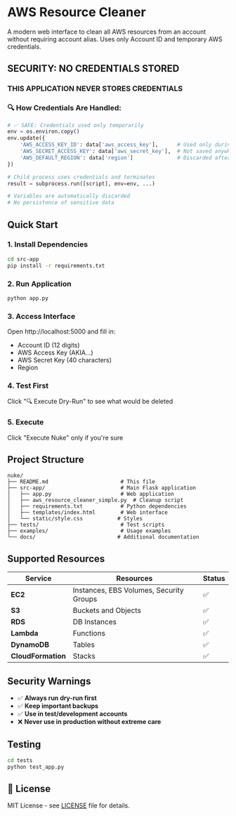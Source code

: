 # AWS Resource Cleaner

A modern web interface to clean all AWS resources from an account without requiring account alias. Uses only Account ID and temporary AWS credentials.

## **SECURITY: NO CREDENTIALS STORED**

### **THIS APPLICATION NEVER STORES CREDENTIALS**

### 🔍 **How Credentials Are Handled:**

```python
# ✅ SAFE: Credentials used only temporarily
env = os.environ.copy()
env.update({
    'AWS_ACCESS_KEY_ID': data['aws_access_key'],      # Used only during execution
    'AWS_SECRET_ACCESS_KEY': data['aws_secret_key'],  # Not saved anywhere
    'AWS_DEFAULT_REGION': data['region']              # Discarded after use
})

# Child process uses credentials and terminates
result = subprocess.run([script], env=env, ...)

# Variables are automatically discarded
# No persistence of sensitive data
```

## **Quick Start**

### 1. Install Dependencies
```bash
cd src-app
pip install -r requirements.txt
```

### 2. Run Application
```bash
python app.py
```

### 3. Access Interface
Open http://localhost:5000 and fill in:
- Account ID (12 digits)
- AWS Access Key (AKIA...)
- AWS Secret Key (40 characters)
- Region

### 4. Test First
Click "🔍 Execute Dry-Run" to see what would be deleted

### 5. Execute
Click "Execute Nuke" only if you're sure

## **Project Structure**

```
nuke/
├── README.md                       # This file
├── src-app/                        # Main Flask application
│   ├── app.py                      # Web application
│   ├── aws_resource_cleaner_simple.py  # Cleanup script
│   ├── requirements.txt            # Python dependencies
│   ├── templates/index.html        # Web interface
│   └── static/style.css           # Styles
├── tests/                          # Test scripts
├── examples/                       # Usage examples
└── docs/                          # Additional documentation
```

## **Supported Resources**

| Service | Resources | Status |
|---------|-----------|--------|
| **EC2** | Instances, EBS Volumes, Security Groups | ✅ |
| **S3** | Buckets and Objects | ✅ |
| **RDS** | DB Instances | ✅ |
| **Lambda** | Functions | ✅ |
| **DynamoDB** | Tables | ✅ |
| **CloudFormation** | Stacks | ✅ |

## **Security Warnings**

- ✅ **Always run dry-run first**
- ✅ **Keep important backups**
- ✅ **Use in test/development accounts**
- ❌ **Never use in production without extreme care**

## **Testing**

```bash
cd tests
python test_app.py
```

## 📄 **License**

MIT License - see [LICENSE](LICENSE) file for details.
